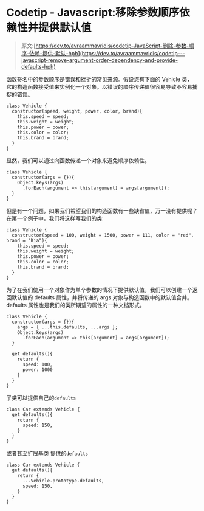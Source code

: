 # Codetip - Javascript:移除参数顺序依赖性并提供默认值

> 原文:[https://dev.to/avraammavridis/codetip-JavaScript-删除-参数-顺序-依赖-提供-默认-hph](https://dev.to/avraammavridis/codetip---javascript-remove-argument-order-dependency-and-provide-defaults-hph)

函数签名中的参数顺序是错误和挫折的常见来源。假设您有下面的 Vehicle 类，它的构造函数接受值来实例化一个对象。以错误的顺序传递值很容易导致不容易捕捉的错误。

```
class Vehicle {
  constructor(speed, weight, power, color, brand){
    this.speed = speed;
    this.weight = weight;
    this.power = power;
    this.color = color;
    this.brand = brand;
  }
} 
```

显然，我们可以通过向函数传递一个对象来避免顺序依赖性。

```
class Vehicle {
  constructor(args = {}){
    Object.keys(args)
      .forEach(argument => this[argument] = args[argument]);
  }
} 
```

但是有一个问题，如果我们希望我们的构造函数有一些缺省值，万一没有提供呢？在第一个例子中，我们将这样写我们的类:

```
class Vehicle {
  constructor(speed = 100, weight = 1500, power = 111, color = "red", brand = "Kia"){
    this.speed = speed;
    this.weight = weight;
    this.power = power;
    this.color = color;
    this.brand = brand;
  }
} 
```

为了在我们使用一个对象作为单个参数的情况下提供默认值，我们可以创建一个返回默认值的 defaults 属性，并将传递的 args 对象与构造函数中的默认值合并。defaults 属性也是我们的类所期望的属性的一种文档形式。

```
class Vehicle {
  constructor(args = {}){
    args = { ...this.defaults, ...args };
    Object.keys(args)
      .forEach(argument => this[argument] = args[argument]);
  }

  get defaults(){
    return {
      speed: 100,
      power: 1000
    }
  }
} 
```

子类可以提供自己的`defaults`

```
class Car extends Vehicle {
  get defaults(){
    return {
      speed: 150,
    }
  }
} 
```

或者甚至扩展基类
提供的`defaults`

```
class Car extends Vehicle {
  get defaults(){
    return {
      ...Vehicle.prototype.defaults,
      speed: 150,
    }
  }
} 
```